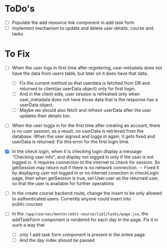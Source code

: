# ToDo's

- [ ] Populate the add resource link component in add task form
- [ ] Implement mechanism to update and delete user details, course and tasks

# To Fix

- [ ] When the user logs in first time after registering, user metadata does not have the data from users table, but later on it does have that data.

  - [ ] Fix the current method so that userdata is fetched from DB and returned to client(as userData object) only for first login.
  - [ ] And in the client side, user session is refreshed only when user_metadata does not have those data that is the response has a userData object.
  - [ ] Maybe we should also fetch and refresh userData after the user updates their details too.

- [ ] When the user loggs in for the first time after creating an account, there is no user session, as a result, no userData is retrieved from the database. When the user signout and loggs in again, it gets fixed and userData is returned. Fix this error for the first login time.

- [x] In the check login, when it is checking login display a message "Checking user info", and display not logged in only if the user is not logged in. It requires connection to the internet to check for session. So getSession may return null if there is no network connection.
      -- Fixed it by displaying user not logged in or no internet conection in checkLogin page, then when getSession is true, set User.user as the returned user, so that the user is available for further operations

-[ ] In the create course backend route, change the insert to be only allowed to authenticated users. Currently anyone could insert into public.courses

- [ ] In the `/app/courses/mentor/edit-course/[id]/tasks/page.jsx`, the addTaskForm component is rendered for each day in the page. Fix it in such a way that
  - [ ] only 1 add task form component is present in the entire page.
  - [ ] And the day index should be passed
